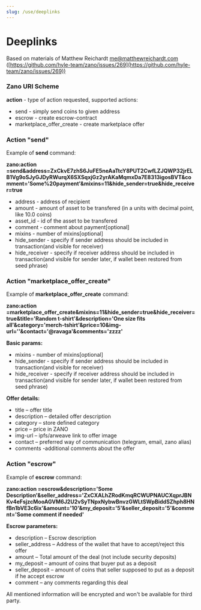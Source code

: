 ```yaml
---
slug: /use/deeplinks
---
```


# Deeplinks

Based on materials of Matthew Reichardt [me@matthewreichardt.com](mailto:me@matthewreichardt.com) ([https://github.com/hyle-team/zano/issues/269](https://github.com/hyle-team/zano/issues/269))

### Zano URI Scheme

**action** - type of action requested, supported actions:

- send - simply send coins to given address
- escrow - create escrow-contract
- marketplace\_offer\_create - create marketplace offer

### Action "send"

Example of **send** command:

**zano\:action
\=send\&address=ZxCkvE7zhS6JuFE5neAaTtcY8PUT2CwfLZJQWP32jrELB1Vg9oSJyGJDyRWurqX6SXSqxjGz2yrAKaMqmxDa7E8313igosBVT\&comment='Some%20payment'\&mixins=11\&hide\_sender=true\&hide\_receiver=true**

- address - address of recipient
- amount - amount of asset to be transfered (in a units with decimal point, like 10.0 coins)
- asset_id - id of the asset to be transfered
- comment - comment about payment\[optional]
- mixins - number of mixins\[optional]
- hide\_sender - specify if sender address should be included in transaction(and visible for receiver)
- hide\_receiver - specify if receiver address should be included in transaction(and visible for sender later, if wallet been restored from seed phrase)

### Action "marketplace\_offer\_create"

Example of **marketplace\_offer\_create** command:

**zano\:action
\=marketplace\_offer\_create\&mixins=11\&hide\_sender=true\&hide\_receiver=true\&title='Random t-shirt'\&description='One size fits all'\&category='merch-tshirt'\&price=10\&img-url=''\&contact='@ravaga'\&comments='zzzz'**

**Basic params:**

- mixins - number of mixins\[optional]
- hide\_sender - specify if sender address should be included in transaction(and visible for receiver)
- hide\_receiver - specify if receiver address should be included in transaction(and visible for sender later, if wallet been restored from seed phrase)

**Offer details:**

- title – offer title
- description – detailed offer description
- category – store defined category
- price – price in ZANO
- img-url – ipfs/arweave link to offer image
- contact – preferred way of communication (telegram, email, zano alias)
- comments -additional comments about the offer

### Action "escrow"

Example of **escrow** command:

**zano\:action
\=escrow\&description='Some Description'\&seller\_address='ZxCXALhZRodKmqRCWUPNAUCXqprJBNKv4eFsjzcMooAGVM6J2U2vSyTNpxNybwBnvzGWLtSWpBiddSZhph8HNfBn1bVE3c6ix'\&amount='10'\&my\_deposit='5'\&seller\_deposit='5'\&comment='Some comment if needed'**

**Escrow parameters:**

- description – Escrow description
- seller\_address – Address of the wallet that have to accept/reject this offer
- amount – Total amount of the deal (not include security deposits)
- my\_deposit – amount of coins that buyer put as a deposit
- seller\_deposit – amount of coins that seller supposed to put as a deposit if he accept escrow
- comment – any comments regarding this deal

All mentioned information will be encrypted and won't be available for third party.

